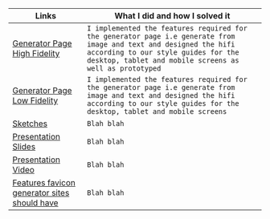 
| Links                           | What I did and how I solved it                                                                                              |
| ------------------------------ | -------------------------------------------------------------------------------------------------------- |
|  <a href="https://www.figma.com/file/HLYAbHntWLXZLkDMTBlLgp/Generator-page-High-Fidelity-Wire-Frames?node-id=0%3A1" target="_blank">Generator Page High Fidelity </a>    | `I implemented the features required for the generator page i.e generate from image and text and designed the hifi according to our style guides for the desktop, tablet and mobile screens as well as prototyped `                           
|  <a href="https://www.figma.com/file/NbgJXBP7f8k0oiMXN1TTCZ/Generator-Page-Low-fidelity-Wire-Frames?node-id=0%3A1" target="_blank">Generator Page Low Fidelity </a>    | `I implemented the features required for the generator page i.e generate from image and text and designed the hifi according to our style guides for the desktop, tablet and mobile screens`
|  <a href="https://www.figma.com/file/jXsLYzntFYk2t3R0kpEPb7/Sketches?node-id=0%3A1" target="_blank">Sketches </a>    | `Blah blah`
|  <a href="https://drive.google.com/file/d/1EHw0ChnoGrhGo51LGniFGDzbhbM3v28K/view?usp=sharing" target="_blank">Presentation Slides </a>    | `Blah blah`
|  <a href="https://drive.google.com/file/d/1oJzJf6lRNcGvbvgNWwDg2kLB0uYJw-l0/view?usp=sharing" target="_blank">Presentation Video </a>    | `Blah blah`
|  <a href="https://docs.google.com/document/d/1J7jvr_cC2xHMY3fqC1iIx4ISejJeYngvs3YTUyIvJDg/edit?usp=sharing" target="_blank">Features favicon generator sites should have </a>    | `Blah blah`
